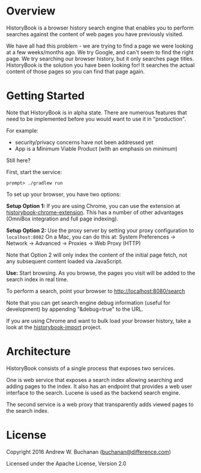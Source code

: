 # Overview
HistoryBook is a browser history search engine that enables you to perform searches against the content of web pages you have previously visited.

We have all had this problem - we are trying to find a page we were looking at a few weeks/months ago. We try Google, and can't seem to find the right page. We try searching our browser history, but it only searches page titles. HistoryBook is the solution you have been looking for! It searches the actual content of those pages so you can find that page again.

# Getting Started
Note that HistoryBook is in alpha state. There are numerous features that need to be implemented before you would want to use it in "production". 

For example:

* security/privacy concerns have not been addressed yet
* App is a Minimum Viable Product (with an emphasis on *minimum*)

Still here?

First, start the service:

```
prompt> ./gradlew run
```

To set up your browser, you have two options:

**Setup Option 1:** If you are using Chrome, you can use the extension at [historybook-chrome-extension](https://github.com/abuchanan920/historybook-chrome-extension). This has a number of other advantages (OmniBox integration and full page indexing).

**Setup Option 2:** Use the proxy server by setting your proxy configuration to ```localhost:8082```
On a Mac, you can do this at:
System Preferences -> Network -> Advanced -> Proxies -> Web Proxy (HTTP)

Note that Option 2 will only index the content of the initial page fetch, not any subsequent content loaded via JavaScript.

**Use:**
Start browsing. As you browse, the pages you visit will be added to the search index in real time.

To perform a search, point your browser to [http://localhost:8080/search]()

Note that you can get search engine debug information (useful for development) by appending "&debug=true" to the URL.

If you are using Chrome and want to bulk load your browser history, take a look at the [historybook-import](https://github.com/abuchanan920/historybook-import) project.

# Architecture

HistoryBook consists of a single process that exposes two services.

One is web service that exposes a search index allowing searching and adding pages to the index. It also has an endpoint that provides a web user interface to the search. Lucene is used as the backend search engine.

The second service is a web proxy that transparently adds viewed pages to the search index. 

# License
Copyright 2016 Andrew W. Buchanan (buchanan@difference.com)

Licensed under the Apache License, Version 2.0